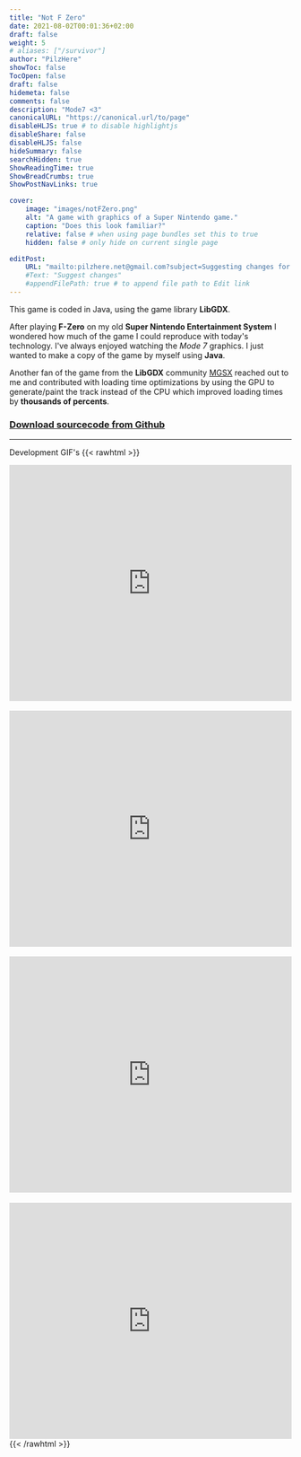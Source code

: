 ```yaml
---
title: "Not F Zero"
date: 2021-08-02T00:01:36+02:00
draft: false
weight: 5
# aliases: ["/survivor"]
author: "PilzHere"
showToc: false
TocOpen: false
draft: false
hidemeta: false
comments: false
description: "Mode7 <3"
canonicalURL: "https://canonical.url/to/page"
disableHLJS: true # to disable highlightjs
disableShare: false
disableHLJS: false
hideSummary: false
searchHidden: true
ShowReadingTime: true
ShowBreadCrumbs: true
ShowPostNavLinks: true

cover:
    image: "images/notFZero.png"
    alt: "A game with graphics of a Super Nintendo game."
    caption: "Does this look familiar?"
    relative: false # when using page bundles set this to true
    hidden: false # only hide on current single page

editPost:
    URL: "mailto:pilzhere.net@gmail.com?subject=Suggesting changes for "
    #Text: "Suggest changes"
    #appendFilePath: true # to append file path to Edit link
---
```


This game is coded in Java, using the game library **LibGDX**.

After playing **F-Zero** on my old **Super Nintendo Entertainment System** I wondered how much of the game I could reproduce with today's technology.
I've always enjoyed watching the *Mode 7* graphics.
I just wanted to make a copy of the game by myself using **Java**.

Another fan of the game from the **LibGDX** community [MGSX](https://github.com/mgsx-dev) reached out to me and contributed with loading time optimizations by using the GPU to generate/paint the track instead of the CPU which improved loading times by **thousands of percents**.

### [Download sourcecode from Github](https://github.com/PilzHere/Mode7Racer)
***
Development GIF's
{{< rawhtml >}}
    <div style='position:relative; padding-bottom:calc(74.83% + 44px)'><iframe src='https://gfycat.com/ifr/GrayGreatKakarikis' frameborder='0' scrolling='no' width='100%' height='100%' style='position:absolute;top:0;left:0;' allowfullscreen></iframe></div>
    <br />
    <div style='position:relative; padding-bottom:calc(74.83% + 44px)'><iframe src='https://gfycat.com/ifr/OffensiveDependableCero' frameborder='0' scrolling='no' width='100%' height='100%' style='position:absolute;top:0;left:0;' allowfullscreen></iframe></div>
    <br />
    <div style='position:relative; padding-bottom:calc(74.83% + 44px)'><iframe src='https://gfycat.com/ifr/LoathsomeFewAmazonparrot' frameborder='0' scrolling='no' width='100%' height='100%' style='position:absolute;top:0;left:0;' allowfullscreen></iframe></div>
    <br />
    <div style='position:relative; padding-bottom:calc(74.83% + 44px)'><iframe src='https://gfycat.com/ifr/GoodSatisfiedAsianpiedstarling' frameborder='0' scrolling='no' width='100%' height='100%' style='position:absolute;top:0;left:0;' allowfullscreen></iframe></div>
{{< /rawhtml >}}

